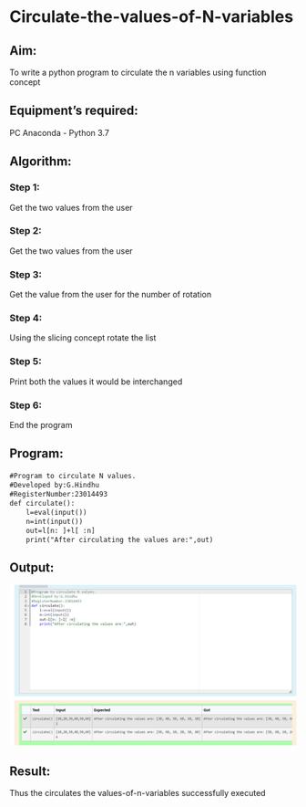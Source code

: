 # Circulate-the-values-of-N-variables
## Aim:
To write a python program to circulate the n variables using function concept
## Equipment’s required:
PC
Anaconda - Python 3.7
## Algorithm: 
### Step 1:
Get the two values from the user
### Step 2: 
Get the two values from the user
### Step 3: 
Get the value from the user for the number of rotation
### Step 4: 
Using the slicing concept rotate the list
### Step 5: 
Print both the values it would be interchanged
### Step 6: 
End the program

## Program:
```
#Program to circulate N values.
#Developed by:G.Hindhu 
#RegisterNumber:23014493
def circulate():
    l=eval(input())
    n=int(input())
    out=l[n: ]+l[ :n]
    print("After circulating the values are:",out)    
```
## Output:
![Alt text](<Screenshot 2023-10-25 233254.png>)
## Result:
Thus the circulates the values-of-n-variables successfully executed
